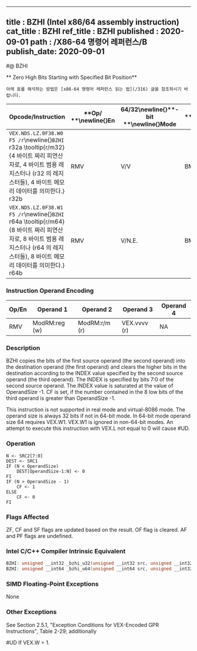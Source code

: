 ----------------------------
title : BZHI (Intel x86/64 assembly instruction)
cat_title : BZHI
ref_title : BZHI
published : 2020-09-01
path : /X86-64 명령어 레퍼런스/B
publish_date: 2020-09-01
----------------------------


#@ BZHI

** Zero High Bits Starting with Specified Bit Position**

```lec-info
아래 표를 해석하는 방법은 [x86-64 명령어 레퍼런스 읽는 법](/316) 글을 참조하시기 바랍니다.
```

|**Opcode/Instruction**|**Op/ **\newline{}**En**|**64/32**\newline{}**-bit **\newline{}**Mode**|**CPUID **\newline{}**Feature **\newline{}**Flag**|**Description**|
|----------------------|------------------------|----------------------------------------------|--------------------------------------------------|---------------|
|`VEX.NDS.LZ.0F38.W0 F5 /r`\newline{}`BZHI` r32a \tooltip{r/m32}{4 바이트 짜리 피연산자로, 4 바이트 범용 레지스터나 (r32 의 레지스터들), 4 바이트 메모리 데이터를 의미한다.} r32b |RMV|V/V|BMI2|Zero bits in r/m32 starting with the position in r32b, write result to r32a.|
|`VEX.NDS.LZ.0F38.W1 F5 /r`\newline{}`BZHI` r64a \tooltip{r/m64}{8 바이트 짜리 피연산자로, 8 바이트 범용 레지스터나 (r64 의 레지스터들), 8 바이트 메모리 데이터를 의미한다.} r64b |RMV|V/N.E.|BMI2|Zero bits in r/m64 starting with the position in r64b, write result to r64a.|
### Instruction Operand Encoding


|Op/En|Operand 1|Operand 2|Operand 3|Operand 4|
|-----|---------|---------|---------|---------|
|RMV|ModRM:reg (w)|ModRM:r/m (r)|VEX.vvvv (r)|NA|
### Description


BZHI copies the bits of the first source operand (the second operand) into the destination operand (the first operand) and clears the higher bits in the destination according to the INDEX value specified by the second source operand (the third operand). The INDEX is specified by bits 7:0 of the second source operand. The INDEX value is saturated at the value of OperandSize -1. CF is set, if the number contained in the 8 low bits of the third operand is greater than OperandSize -1.

This instruction is not supported in real mode and virtual-8086 mode. The operand size is always 32 bits if not in 64-bit mode. In 64-bit mode operand size 64 requires VEX.W1. VEX.W1 is ignored in non-64-bit modes. An attempt to execute this instruction with VEX.L not equal to 0 will cause #UD.


### Operation

```info-verb
N <- SRC2[7:0]
DEST <- SRC1
IF (N < OperandSize)
    DEST[OperandSize-1:N] <- 0
FI
IF (N > OperandSize - 1)
    CF <- 1
ELSE
    CF <- 0
FI
```
### Flags Affected


ZF, CF and SF flags are updated based on the result. OF flag is cleared. AF and PF flags are undefined.


### Intel C/C++ Compiler Intrinsic Equivalent

```cpp
BZHI: unsigned __int32 _bzhi_u32(unsigned __int32 src, unsigned __int32 index);
BZHI: unsigned __int64 _bzhi_u64(unsigned __int64 src, unsigned __int32 index);
```
### SIMD Floating-Point Exceptions


None

### Other Exceptions


See Section 2.5.1, "Exception Conditions for VEX-Encoded GPR Instructions", Table 2-29; additionally

#UD  If VEX.W = 1.

